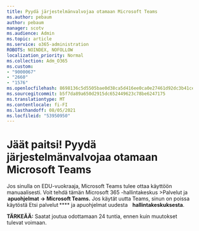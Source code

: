 ```yaml
---
title: Pyydä järjestelmänvalvojaa otamaan Microsoft Teams
ms.author: pebaum
author: pebaum
manager: scotv
ms.audience: Admin
ms.topic: article
ms.service: o365-administration
ROBOTS: NOINDEX, NOFOLLOW
localization_priority: Normal
ms.collection: Adm_O365
ms.custom:
- "9000067"
- "2660"
- "1576"
ms.openlocfilehash: 8698136c5d5505bae0d38ca5d416ee0ca0e27461d92dc3b41ce029cb383abfb8
ms.sourcegitcommit: b5f7da89a650d2915dc652449623c78be6247175
ms.translationtype: MT
ms.contentlocale: fi-FI
ms.lasthandoff: 08/05/2021
ms.locfileid: "53950950"
---
```

# <a name="youre-missing-out-ask-your-admin-to-enable-microsoft-teams"></a>Jäät paitsi! Pyydä järjestelmänvalvojaa otamaan Microsoft Teams

Jos sinulla on EDU-vuokraaja, Microsoft Teams tulee ottaa käyttöön manuaalisesti. Voit tehdä tämän Microsoft 365 -hallintakeskus >Palvelut ja  **apuohjelmat -> Microsoft Teams.** Jos käytät uutta Teams, sinun on poissa käytöstä Etsi palvelut **** ja apuohjelmat uudesta    **hallintakeskuksesta**. 

**TÄRKEÄÄ:** Saatat joutua odottamaan 24 tuntia, ennen kuin muutokset tulevat voimaan.